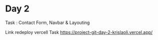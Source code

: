 # Day 2

Task : Contact Form, Navbar & Layouting

Link redeploy vercell Task
https://project-git-day-2-krislaoli.vercel.app/
